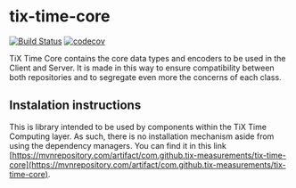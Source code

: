 # tix-time-core
[![Build Status](https://travis-ci.org/TiX-measurements/tix-time-core.svg?branch=master)](https://travis-ci.org/TiX-measurements/tix-time-core)
[![codecov](https://codecov.io/gh/TiX-measurements/tix-time-core/branch/master/graph/badge.svg)](https://codecov.io/gh/TiX-measurements/tix-time-core)

TiX Time Core contains the core data types and encoders to be used in the Client and Server. It is made in this way to ensure compatibility between both repositories and to segregate even more the concerns of each class.

## Instalation instructions

This is library intended to be used by components within the TiX Time Computing layer. As such, there is no installation mechanism aside from using the dependency managers. You can find it in this link [https://mvnrepository.com/artifact/com.github.tix-measurements/tix-time-core](https://mvnrepository.com/artifact/com.github.tix-measurements/tix-time-core).
